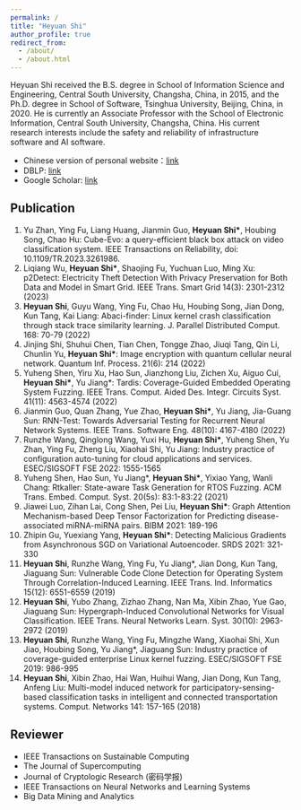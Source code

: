 ```yaml
---
permalink: /
title: "Heyuan Shi"
author_profile: true
redirect_from:
  - /about/
  - /about.html
---
```


Heyuan Shi received the B.S. degree in School of Information Science and Engineering, Central South University, Changsha, China, in 2015, and the Ph.D. degree in School of Software, Tsinghua University, Beijing, China, in 2020. He is currently an Associate Professor with the School of Electronic Information, Central South University, Changsha, China. His current research interests include the safety and reliability of infrastructure software and AI software.

- Chinese version of personal website：[link](https://faculty.csu.edu.cn/shiheyuan/zh_CN/index.htm)
- DBLP: [link](https://dblp.uni-trier.de/pid/192/6867.html)
- Google Scholar: [link](https://scholar.google.com/citations?hl=zh-CN&user=30hFs1cAAAAJ&view_op=list_works&sortby=pubdate)

## Publication

1. Yu Zhan, Ying Fu, Liang Huang, Jianmin Guo, **Heyuan Shi\***, Houbing Song, Chao Hu: Cube-Evo: a query-efficient black box attack on video classification system. IEEE Transactions on Reliability, doi: 10.1109/TR.2023.3261986.
2. Liqiang Wu, **Heyuan Shi\***, Shaojing Fu, Yuchuan Luo, Ming Xu: p2Detect: Electricity Theft Detection With Privacy Preservation for Both Data and Model in Smart Grid. IEEE Trans. Smart Grid 14(3): 2301-2312 (2023)
3. **Heyuan Shi**, Guyu Wang, Ying Fu, Chao Hu, Houbing Song, Jian Dong, Kun Tang, Kai Liang: Abaci-finder: Linux kernel crash classification through stack trace similarity learning. J. Parallel Distributed Comput. 168: 70-79 (2022)
4. Jinjing Shi, Shuhui Chen, Tian Chen, Tongge Zhao, Jiuqi Tang, Qin Li, Chunlin Yu, **Heyuan Shi\***: Image encryption with quantum cellular neural network. Quantum Inf. Process. 21(6): 214 (2022)
5. Yuheng Shen, Yiru Xu, Hao Sun, Jianzhong Liu, Zichen Xu, Aiguo Cui, **Heyuan Shi\***, Yu Jiang\*: Tardis: Coverage-Guided Embedded Operating System Fuzzing. IEEE Trans. Comput. Aided Des. Integr. Circuits Syst. 41(11): 4563-4574 (2022)
6. Jianmin Guo, Quan Zhang, Yue Zhao, **Heyuan Shi\***, Yu Jiang, Jia-Guang Sun: RNN-Test: Towards Adversarial Testing for Recurrent Neural Network Systems. IEEE Trans. Software Eng. 48(10): 4167-4180 (2022)
7. Runzhe Wang, Qinglong Wang, Yuxi Hu, **Heyuan Shi\***, Yuheng Shen, Yu Zhan, Ying Fu, Zheng Liu, Xiaohai Shi, Yu Jiang: Industry practice of configuration auto-tuning for cloud applications and services. ESEC/SIGSOFT FSE 2022: 1555-1565
8. Yuheng Shen, Hao Sun, Yu Jiang\*, **Heyuan Shi\***, Yixiao Yang, Wanli Chang: Rtkaller: State-aware Task Generation for RTOS Fuzzing. ACM Trans. Embed. Comput. Syst. 20(5s): 83:1-83:22 (2021)
9. Jiawei Luo, Zihan Lai, Cong Shen, Pei Liu, **Heyuan Shi\***: Graph Attention Mechanism-based Deep Tensor Factorization for Predicting disease-associated miRNA-miRNA pairs. BIBM 2021: 189-196
10. Zhipin Gu, Yuexiang Yang, **Heyuan Shi\***: Detecting Malicious Gradients from Asynchronous SGD on Variational Autoencoder. SRDS 2021: 321-330
11. **Heyuan Shi**, Runzhe Wang, Ying Fu, Yu Jiang\*, Jian Dong, Kun Tang, Jiaguang Sun: Vulnerable Code Clone Detection for Operating System Through Correlation-Induced Learning. IEEE Trans. Ind. Informatics 15(12): 6551-6559 (2019)
12. **Heyuan Shi**, Yubo Zhang, Zizhao Zhang, Nan Ma, Xibin Zhao, Yue Gao, Jiaguang Sun: Hypergraph-Induced Convolutional Networks for Visual Classification. IEEE Trans. Neural Networks Learn. Syst. 30(10): 2963-2972 (2019)
13. **Heyuan Shi**, Runzhe Wang, Ying Fu, Mingzhe Wang, Xiaohai Shi, Xun Jiao, Houbing Song, Yu Jiang\*, Jiaguang Sun: Industry practice of coverage-guided enterprise Linux kernel fuzzing. ESEC/SIGSOFT FSE 2019: 986-995
14. **Heyuan Shi**, Xibin Zhao, Hai Wan, Huihui Wang, Jian Dong, Kun Tang, Anfeng Liu:
    Multi-model induced network for participatory-sensing-based classification tasks in intelligent and connected transportation systems. Comput. Networks 141: 157-165 (2018)

## Reviewer

- IEEE Transactions on Sustainable Computing
- The Journal of Supercomputing
- Journal of Cryptologic Research (密码学报)
- IEEE Transactions on Neural Networks and Learning Systems
- Big Data Mining and Analytics
